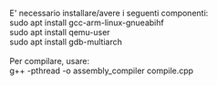 E' necessario installare/avere i seguenti componenti:<br/>
sudo apt install gcc-arm-linux-gnueabihf<br/>
sudo apt install qemu-user<br/>
sudo apt install gdb-multiarch<br/>
<br/>
Per compilare, usare:<br/>
g++ -pthread -o assembly_compiler compile.cpp
